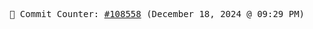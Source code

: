 <p align="center">
    <samp>
        📮 Commit Counter: <a href="https://github.com/Javascript-void0/Javascript-void0/commits/main">#108558</a> (December 18, 2024 @ 09:29 PM)
    </samp>
</p>